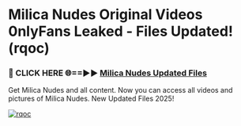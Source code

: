 # Milica Nudes Original Videos 0nlyFans Leaked - Files Updated! (rqoc)

<h3>🔴 CLICK HERE 🌐==►► <a href="https://tinyurl.com/52m3yx9h" rel="nofollow">Milica Nudes Updated Files</a></h3>

Get Milica Nudes and all content. Now you can access all videos and pictures of Milica Nudes. New Updated Files 2025!

[![rqoc](https://i.imgur.com/TnHtlc8.gif)](https://tinyurl.com/52m3yx9h)
